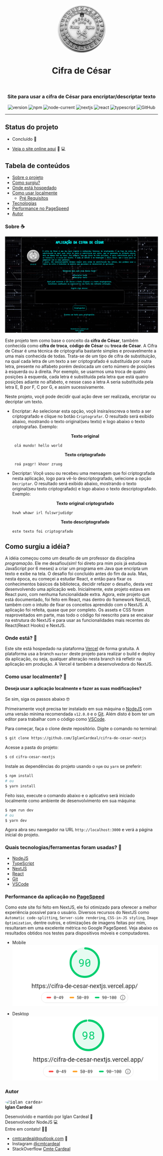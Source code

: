 <div align="center">
  <kbd>
    <img src="./public/img/cesarLogo.webp" height="auto" width="160" alt="medalha de cesar" style="border-radius: 50%"/>
  </kbd>
  
# Cifra de César

<br>

### Site para usar a cifra de César para encriptar/descriptar texto

</div>

<div align="center">

![version](https://img.shields.io/badge/version-1.0.0-green) ![npm](https://img.shields.io/npm/v/npm) ![node-current](https://img.shields.io/badge/nodejs-%3E%3D12.0.0-green) ![nextjs](https://img.shields.io/badge/nextjs-10.0.1-blue) ![react](https://img.shields.io/badge/react-17.0.1-blue) ![typescript](https://img.shields.io/badge/typescript-%3E%3D4.0.5-red) ![GitHub](https://img.shields.io/github/license/IglanCardeal/cifra-de-cesar-nextjs)

</div>

---

## Status do projeto

- Concluído :muscle:

- [Veja o site online aqui](https://cifra-de-cesar-nextjs.vercel.app/) 👀 :computer:

## Tabela de conteúdos

<!--ts-->

- [Sobre o projeto](#sobre)
- [Como surgiu?](#porque)
- [Onde está hospedado](#host)
- [Como usar localmente](#como-usar)
  - [Pré Requisitos](#como-usar)
- [Tecnologias](#tecnologias)
- [Performance no PageSpeed](#pagespeed)
- [Autor](#autor)
<!--te-->

### Sobre :coffee:

<p id="sobre"></p>

![tela-inicial](./public/img/cifra-cesar-home.png)

Este projeto tem como base o conceito da **cifra de César**, também conhecida como **cifra de troca**, **código de César** ou **troca de César**. A Cifra de César é uma técnica de criptografia bastante simples e provavelmente a uma mais conhecida de todas. Trata-se de um tipo de cifra de substituição, na qual cada letra de um texto a ser criptografado é substituída por outra letra, presente no alfabeto porém deslocada um certo número de posições à esquerda ou à direita. Por exemplo, se usarmos uma troca de quatro posições à esquerda, cada letra é substituída pela letra que está quatro posições adiante no alfabeto, e nesse caso a letra A seria substituída pela letra E, B por F, C por G, e assim sucessivamente.

Neste projeto, voçê pode decidir qual ação deve ser realizada, encriptar ou decriptar um texto.

- Encriptar:
  Ao selecionar esta opção, voçê insira/escreva o texto a ser criptografado e clique no botão `Criptografar`. O resultado será exibido abaixo, mostrando o texto original(seu texto) e logo abaixo o texto criptografao.
  Exemplo:
   <p align="center"><b>Texto original</b></p>

  ```none
   olá mundo! hello world
  ```

   <p align="center"><b>Texto criptografado</b></p>

  ```none
   roá pxqgr! khoor zruog
  ```

- Decriptar:
  Voçê usou ou recebeu uma mensagem que foi criptografada nesta aplicação, logo para vê-lo descriptografado, selecione a opção `Decriptar`. O resultado será exibido abaixo, mostrando o texto original(seu texto criptografado) e logo abaixo o texto descriptografado.
  Exemplo:
  <p align="center"><b>Texto original criptografado</b></p>

  ```none
  hvwh whawr irl fulswrjudidgr
  ```

    <p align="center"><b>Texto descriptografado</b></p>

  ```none
  este texto foi criptografado
  ```

## Como surgiu a idéia?
A idéia começou como um desafio de um professor da disciplina *programação*. Ele me desafiou(sim! foi direto pra mim pois já estudava JavaScript por 6 meses) a criar um programa em Java que encripta um texto e exibe na tela. O desafio foi concluído antes do fim da aula. Mas, nesta época, eu começei a estudar React, e então para fixar os conhecimentos básicos da biblioteca, decidir refazer o desafio, desta vez desenvolvendo uma aplicação web. Inicialmente, este projeto estava em React puro, com nenhuma funcionalidade extra. Agora, este projeto que está documentado, foi feito em React, mas dentro do framework NextJS, também com o intuito de fixar os conceitos aprendido com o NextJS. A aplicação foi refeita, quase que por completo. Os assets e CSS foram reaproveitados em parte, mas todo o código foi reescrito para se encaixar na estrutura do NextJS e para usar as funcionalidades mais recentes do React(React Hooks) e NextJS.

<p id="porque"></p>

### Onde está? :rocket:

<p id="host"></p>

Este site está hospedado na plataforma [Vercel](https://vercel.com/) de forma gratuita. A plataforma usa a branch `master` deste projeto para realizar o build e deploy da aplicação, ou seja, qualquer alteração nesta branch irá refletir na aplicação em produção. A Vercel é também a desenvolvedora do NextJS.

### Como usar localmente? :pushpin:

<p id="como-usar"></p>

#### Deseja usar a aplicação localmente e fazer as suas modificações?

Se sim, siga os passos abaixo 🤓

Primeiramente voçê precisa ter instalado em sua máquina o [NodeJS](https://nodejs.org/en/) com uma versão minima recomendada `v12.0.0` e o [Git](https://git-scm.com).
Além disto é bom ter um editor para trabalhar com o código como [VSCode](https://code.visualstudio.com/).

Para começar, faça o clone deste repositório. Digite o comando no terminal:

```bash
$ git clone https://github.com/IglanCardeal/cifra-de-cesar-nextjs
```

Acesse a pasta do projeto:

```bash
$ cd cifra-cesar-nextjs
```

Instale as dependências do projeto usando o `npm` ou `yarn` se preferir:

```bash
$ npm install
# ou
$ yarn install
```

Feito isso, execute o comando abaixo e o aplicativo será iniciado localmente como ambiente de desenvolvimento em sua máquina:

```bash
$ npm run dev
# ou
$ yarn dev
```

Agora abra seu navegador na URL `http://localhost:3000` e verá a página inicial do projeto.

### Quais tecnologias/ferramentas foram usadas? :wrench:

<p id="tecnologias"></p>

- [NodeJS](https://nodejs.org/en/)
- [TypeScript](https://www.typescriptlang.org/) 
- [NextJS](https://nextjs.org/)
- [React](https://pt-br.reactjs.org/)
- [Git](https://git-scm.com)
- [VSCode](https://code.visualstudio.com/)

### Performance da aplicação no [PageSpeed](https://developers.google.com/speed/pagespeed/insights/?hl=pt-br)

<p id="pagespeed"></p>

Como este site foi feito em NextJS, ele foi otimizado para oferecer a melhor experiência possível para o usuário. Diversos recursos do NextJS como `Automatic code-splitting`, `Server-side rendering`, `CSS-in-JS styling`, `Image Optimization`, dentre outros, e otimizações de imagens feitas por mim, resultaram em uma excelente métrica no Google PageSpeed. Veja abaixo os resultados obtidos nos testes para dispositivos móveis e computadores.

- Mobile
  ![mobile performance](./public/img/cifra-cesar-ps-mobile.png)

- Desktop
  ![desktop performance](./public/img/cifra-cesar-ps-desktop.png)

### Autor

<p id="autor"></p>
  <kbd>
 <img style="border-radius: 50%;" src="https://avatars1.githubusercontent.com/u/37749943?s=460&u=70f3bf022f3a0f28c332b1aa984510910818ef02&v=4" width="100px;" alt="iglan cardeal"/>
  </kbd>
  </br>
<b>Iglan Cardeal</b>


Desenvolvido e mantido por Iglan Cardeal :hammer: </br>
Desenvolvedor NodeJS 💻 </br>
Entre em contato! 👋🏽

- cmtcardeal@outlook.com :email:
- Instagram [@cmtcardeal](https://www.instagram.com/cmtecardeal/)
- StackOverflow [Cmte Cardeal](https://pt.stackoverflow.com/users/95771/cmte-cardeal?tab=profile)
